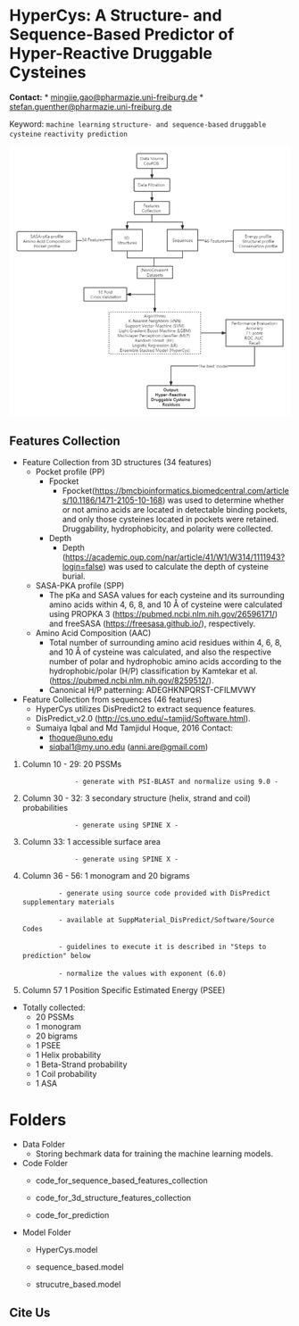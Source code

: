 # HyperCys: A Structure- and Sequence-Based Predictor of Hyper-Reactive Druggable Cysteines

**Contact:**
        * mingjie.gao@pharmazie.uni-freiburg.de
        * stefan.guenther@pharmazie.uni-freiburg.de

Keyword: `machine learning` `structure- and sequence-based` `druggable cysteine` `reactivity prediction`

![image](https://github.com/mingjie-tech/HyperCys/blob/master/data/flowchart.png)

## Features Collection
* Feature Collection from 3D structures (34 features)
    * Pocket profile (PP)
        * Fpocket
            * Fpocket(https://bmcbioinformatics.biomedcentral.com/articles/10.1186/1471-2105-10-168) was used to determine whether or not amino acids are located in detectable binding pockets, and only those cysteines located in pockets were retained. Druggability, hydrophobicity, and polarity were collected.
       * Depth 
            * Depth (https://academic.oup.com/nar/article/41/W1/W314/1111943?login=false) was used to calculate the depth of cysteine burial.
    * SASA-PKA profile (SPP)
        * The pKa and SASA values for each cysteine and its surrounding amino acids within 4, 6, 8, and 10 Å of cysteine were calculated using PROPKA 3 (https://pubmed.ncbi.nlm.nih.gov/26596171/) and freeSASA (https://freesasa.github.io/), respectively.
    * Amino Acid Composition (AAC)
        * Total number of surrounding amino acid residues within 4, 6, 8, and 10 Å of cysteine was calculated, and also the respective number of polar and hydrophobic amino acids according to the hydrophobic/polar (H/P) classification by Kamtekar et al. (https://pubmed.ncbi.nlm.nih.gov/8259512/).
        * Canonical H/P patterning: ADEGHKNPQRST-CFILMVWY
* Feature Collection from sequences (46 features)
    * HyperCys utilizes DisPredict2 to extract sequence features.
    * DisPredict_v2.0 (http://cs.uno.edu/~tamjid/Software.html).
    * Sumaiya Iqbal and Md Tamjidul Hoque, 2016
    Contact:
    	* thoque@uno.edu
    	* siqbal1@my.uno.edu (anni.are@gmail.com)
1) Column 10 - 29: 20 PSSMs

					- generate with PSI-BLAST and normalize using 9.0 -	
										
2) Column 30 - 32: 3 secondary structure (helix, strand and coil) probabilities

					- generate using SPINE X -
					
3) Column 33: 1 accessible surface area

					- generate using SPINE X -
				

4) Column 36 - 56: 1 monogram and 20 bigrams

				- generate using source code provided with DisPredict supplementary materials

				- available at SuppMaterial_DisPredict/Software/Source Codes

				- guidelines to execute it is described in "Steps to prediction" below

				- normalize the values with exponent (6.0)


5) Column 57
1 Position Specific Estimated Energy (PSEE)
* Totally collected:
    * 20 PSSMs
    * 1 monogram
    * 20 bigrams
    * 1 PSEE
    * 1 Helix probability
    * 1 Beta-Strand probability
    * 1 Coil probability
    * 1 ASA
    
# Folders
 * Data Folder
    * Storing bechmark data for training the machine learning models.
 * Code Folder
    * code_for_sequence_based_features_collection

    * code_for_3d_structure_features_collection

    * code_for_prediction
* Model Folder
    * HyperCys.model

    * sequence_based.model

    * strucutre_based.model
## Cite Us
